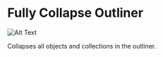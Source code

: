 # Fully Collapse Outliner

![Alt Text](gifs/maybe.gif)

Collapses all objects and collections in the outliner.
